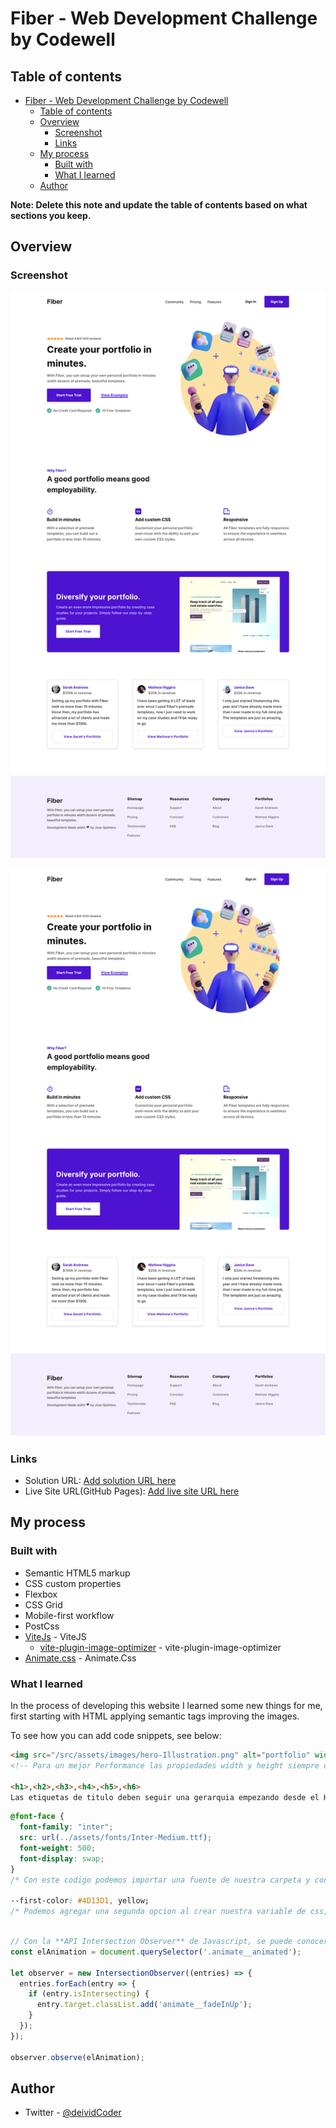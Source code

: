 # Fiber - Web Development Challenge by Codewell

## Table of contents

- [Fiber - Web Development Challenge by Codewell](#fiber---web-development-challenge-by-codewell)
  - [Table of contents](#table-of-contents)
  - [Overview](#overview)
    - [Screenshot](#screenshot)
    - [Links](#links)
  - [My process](#my-process)
    - [Built with](#built-with)
    - [What I learned](#what-i-learned)
  - [Author](#author)

**Note: Delete this note and update the table of contents based on what sections you keep.**

## Overview

### Screenshot

![Design preview for the Loopstudios landing page coding challenge](./src/assets/images/fiber-preview.png)

![](./src/assets/images/fiber-preview.png)

### Links

- Solution URL: [Add solution URL here](https://github.com/deividcode/fiber)
- Live Site URL(GitHub Pages): [Add live site URL here](https://deividcode.github.io/fiber/)

## My process

### Built with

- Semantic HTML5 markup
- CSS custom properties
- Flexbox
- CSS Grid
- Mobile-first workflow
- PostCss
- [ViteJs](https://vitejs.dev/) - ViteJS  
  - [vite-plugin-image-optimizer](https://www.npmjs.com/package/vite-plugin-image-optimizer) - vite-plugin-image-optimizer
- [Animate.css](https://animate.style/) - Animate.Css


### What I learned

In the process of developing this website I learned some new things for me, first starting with HTML applying semantic tags improving the images.

To see how you can add code snippets, see below:

```html
<img src="/src/assets/images/hero-Illustration.png" alt="portfolio" width="530" height="528"> 
<!-- Para un mejor Performance las propiedades width y height siempre deben estar presentes, con valores que abarquen el tamaño como estaran en nuestro sitio web -->

<h1>,<h2>,<h3>,<h4>,<h5>,<h6> 
Las etiquetas de titulo deben seguir una gerarquia empezando desde el H2
```
```css
@font-face {
  font-family: "inter";
  src: url(../assets/fonts/Inter-Medium.ttf);
  font-weight: 500;
  font-display: swap;
}
/* Con este codigo podemos importar una fuente de nuestra carpeta y con la propiedad font-display se puede usar una fuente del sistema si la que estamos solicitando no a cargado */

--first-color: #4D13D1, yellow;
/* Podemos agregar una segunda opcion al crear nuestra variable de css, si por alguna razon no se cumple la primera esta variable tomara el segundo valor*/

```
```js

// Con la **API Intersection Observer** de Javascript, se puede conocer cuando un elemento esta dentro de la vista del usuario, se selecciona el elemento que se quiere observar y luego se pasa a la funcion
const elAnimation = document.querySelector('.animate__animated');

let observer = new IntersectionObserver((entries) => {
  entries.forEach(entry => {
    if (entry.isIntersecting) {
      entry.target.classList.add('animate__fadeInUp');    
    }
  });
});

observer.observe(elAnimation);  

```

## Author

- Twitter - [@deividCoder](https://twitter.com/deividCoder)
